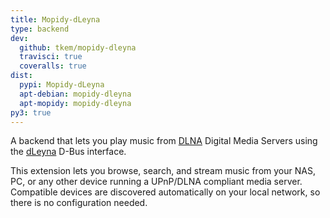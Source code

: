 ```yaml
---
title: Mopidy-dLeyna
type: backend
dev:
  github: tkem/mopidy-dleyna
  travisci: true
  coveralls: true
dist:
  pypi: Mopidy-dLeyna
  apt-debian: mopidy-dleyna
  apt-mopidy: mopidy-dleyna
py3: true
---
```


A backend that lets you play music from
[DLNA](https://www.dlna.org/) Digital Media Servers using the
[dLeyna](https://01.org/dleyna) D-Bus interface.

This extension lets you browse, search, and stream music from your NAS, PC,
or any other device running a UPnP/DLNA compliant media server. Compatible
devices are discovered automatically on your local network, so there is no
configuration needed.
